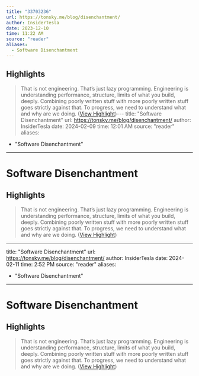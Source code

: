 ```yaml
---
title: "33703236"
url: https://tonsky.me/blog/disenchantment/
author: InsiderTesla
date: 2023-12-10
time: 11:22 AM
source: "reader"
aliases:
  - Software Disenchantment
---
```

## Highlights
> That is not engineering. That’s just lazy programming. Engineering is understanding performance, structure, limits of what you build, deeply. Combining poorly written stuff with more poorly written stuff goes strictly against that. To progress, we need to understand what and why are we doing. ([View Highlight](https://read.readwise.io/read/01he1467cgzx93qym4m4en8d6f))---
title: "Software Disenchantment"
url: https://tonsky.me/blog/disenchantment/
author: InsiderTesla
date: 2024-02-09
time: 12:01 AM
source: "reader"
aliases:
  - "Software Disenchantment"
---
# Software Disenchantment

## Highlights
> That is not engineering. That’s just lazy programming. Engineering is understanding performance, structure, limits of what you build, deeply. Combining poorly written stuff with more poorly written stuff goes strictly against that. To progress, we need to understand what and why are we doing. ([View Highlight](https://read.readwise.io/read/01he1467cgzx93qym4m4en8d6f))

---
title: "Software Disenchantment"
url: https://tonsky.me/blog/disenchantment/
author: InsiderTesla
date: 2024-02-11
time: 2:52 PM
source: "reader"
aliases:
  - "Software Disenchantment"
---
# Software Disenchantment

## Highlights
> That is not engineering. That’s just lazy programming. Engineering is understanding performance, structure, limits of what you build, deeply. Combining poorly written stuff with more poorly written stuff goes strictly against that. To progress, we need to understand what and why are we doing. ([View Highlight](https://read.readwise.io/read/01he1467cgzx93qym4m4en8d6f))

